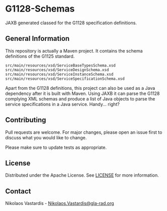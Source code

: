 # G1128-Schemas
JAXB generated classed for the G1128 specification definitions.

## General Information
This repository is actually a Maven project. It contains the schema definitions
of the G1125 standard.

    src/main/resources/xsd/ServiceBaseTypesSchema.xsd
    src/main/resources/xsd/ServiceDesignSchema.xsd
    src/main/resources/xsd/ServiceInstanceSchema.xsd
    src/main/resources/xsd/ServiceSpecificationSchema.xsd

Apart from the G1128 definitions, this project can also be used as a Java
dependency after it is built with Maven. Using JAXB it can parse the G1128
complying XML schemas and produce a list of Java objects to parse the service 
specifications in a Java service. Handy... right?

## Contributing
Pull requests are welcome. For major changes, please open an issue first to
discuss what you would like to change.

Please make sure to update tests as appropriate.

## License
Distributed under the Apache License. See [LICENSE](./LICENSE) for more
information.

## Contact
Nikolaos Vastardis - Nikolaos.Vastardis@gla-rad.org
